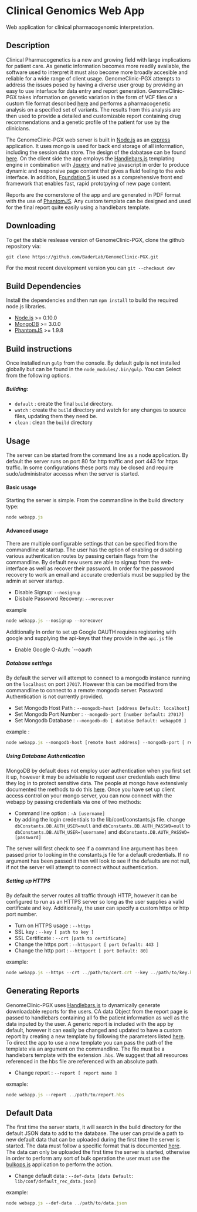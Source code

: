 Clinical Genomics Web App
==========

Web application for clinical pharmacogenomic interpretation.

## Description
Clinical Pharmacogenetics is a new and growing field with large implications for patient care. As genetic information becomes more readily available, the software used to interpret it must also become more broadly accesible and reliable for a wide range of client usage. GenomeClinic-PGX attempts to address the issues posed by having a diverse user group by providing an easy to use interface for data entry and report generation. GenomeClinic-PGX takes information on genetic variation in the form of VCF files or a custom file format described [here](docs/custom_format.md) and performs a pharmacogenetic analysis on a specified set of variants. The results from this analysis are then used to provide a detailed and customizable report containing drug recommendations and a genetic profile of the patient for use by the clinicians.

The GenomeClinic-PGX web server is built in [Node.js](http://nodejs.org) as an [express](http://expressjs.com/) application. It uses mongo is used for back end storage of all information, including the session data store. The design of the dabatase can be found [here](docs/database_design.md). On the client side the app employs the [Handlebars.js](http://handlebarsjs.com/) templating engine in combination with [Jquery](http://jquery.com) and native javascript in order to produce dynamic and responsive page content that gives a fluid feeling to the web interface. In addition, [Foundation 5](http://foundation.zurb.com) is used as a comprehensive front end framework that enables fast, rapid prototpying of new page content.

Reports are the cornerstone of the app and are generated in PDF format with the use of [PhantomJS](http://phantomjs.org). Any custom template can be designed and used for the final report quite easily using a handlebars template.

## Downloading

To get the stable reslease version of GenomeClinic-PGX, clone the github repository via: 

`git clone https://github.com/BaderLab/GenomeClinic-PGX.git`

For the most recent development version you can `git --checkout dev`


## Build Dependencies 

Install the dependencies and then run `npm install` to build the required node.js libraries.
- [Node.js](http://nodejs.org/) >= 0.10.0 
- [MongoDB](http://mongodb.org/downloads) >= 3.0.0
- [PhantomJS](http://phantomjs.org/) >= 1.9.8

## Build instructions

Once installed run `gulp` from the console. By default gulp is not installed globally but can be found in the `node_modules/.bin/gulp`. You can Select from the following options.

##### Building:
- `default` : create the final `build` directory.
- `watch` : create the `build` directory and watch for any changes to source files, updating them they need be.
- `clean` : clean the `build` directory


## Usage

The server can be started from the command line as a node application. By default the server runs on port 80 for http traffic and port 443 for https traffic. In some configurations these ports may be closed and require sudo/administrator accesss when the server is started.

#### Basic usage

Starting the server is simple. From the commandline in the build directory type:

```js
node webapp.js
```

#### Advanced usage

There are multiple configurable settings that can be specified from the commandline at startup. The user has the option of enabling or disabling various authentication routes by passing certain flags from the commandline. By default new users are able to signup from the web-interface as well as recover their password. In order for the password recovery to work an email and accurate credentials must be supplied by the admin at server startup.

- Disable Signup: `--nosignup`
- Disbale Password Recovery: `--norecover`

example

```js
node webapp.js --nosignup --norecover
```

Additionally In order to set up Google OAUTH requires registering with google and supplying the api-keys that they provide in the `api.js` file
- Enable Google O-Auth: `--oauth

##### Database settings

By default the server will attempt to connect to a mongodb instance running on the `localhost` on port `27017`. However this can be modified from the commandline to connect to a remote mongodb server. Password Authentication is not currently provided.
	
- Set Mongodb Host Path : `--mongodb-host [address Default: localhost]`
- Set Mongodb Port Number : `--mongodb-port [number Default: 27017]`
- Set Mongodb Database : `--mongodb-db [ databse Default: webappDB ]`

example :

```js
node webapp.js --mongodb-host [remote host address] --mongodb-port [ remote port address ]

```

##### Using Database Authentication

MongoDB by default does not employ user authentication when you first set it up, however it may be advisable to request user credentials each time they log in to protect sensitive data. The people at mongo have extensively documented the methods to do this [here](http://docs.mongodb.org/manual/administration/security-access-control/). Once you have set up client access control on your mongo server, you can now connect with the webapp by passing credentials via one of two methods:

- Command line option : `-A [username]`
- by adding the login credentials to the lib/conf/constants.js file. change `dbConstants.DB.AUTH_USER=null` and `dbConstants.DB.AUTH_PASSWD=null` to `dbConstants.DB.AUTH_USER=[username]` and `dbConstants.DB.AUTH_PASSWD=[password]`

The server will first check to see if a command line argument has been passed prior to looking in the constants.js file for a default credentials. If no argument has been passed it then will look to see if the defaults are not null, if not the server will attempt to connect without authentication.

##### Setting up HTTPS

By default the server routes all traffic through HTTP, however it can be configured to run as an HTTPS server so long as the user supplies a valid certificate and key. Additionally, the user can specify a custom https or http port number.
	
- Turn on HTTPS usage : `--https`
- SSL key : `--key [ path to key ]`
- SSL Certificate : `--crt [path to certificate]`
- Change the https port : `--httpsport [ port Default: 443 ]`
- Change the http port : `--httpport [ port Default: 80]`


example:

```js
node webapp.js --https --crt ../path/to/cert.crt --key ../path/to/key.key
```

## Generating Reports

GenomeClinic-PGX uses [Handlebars.js](www.handlebarsjs.com) to dynamically generate downloadable reports for the users. CA data Object from the report page  is passed to handlebars containing all fo the patient information as well as the data inputed by the user. A generic report is included with the app by default, however it can easily be changed and updated to have a custom report by creating a new template by following the parameters listed [here](docs/report_reference.md). To direct the app to use a new template you can pass the path of the template via an argument on the commandline. The file must be a handlebars template with the extension `.hbs`. We suggest that all resources referenced in the hbs file are referenced with an absolute path.

- Change report : `--report [ report name ]`

exmaple:
```js
node webapp.js --report ../path/to/report.hbs
```


## Default Data

The first time the server starts, it will search in the build directory for the default JSON data to add to the database. The user can provide a path to new default data that can be uploaded during the first time the server is started. The data must follow a specific format that is documented [here](docs/default_data.md). The data can only be uploaded the first time the server is started, otherwise in order to perform any sort of bulk operation the user must use the [bulkops.js](docs/bulkops.md) application to perform the action.

- Change default data : `--def-data [data Default: lib/conf/default_rec_data.json]`

example:
```js
node webapp.js --def-data ../path/to/data.json
```
